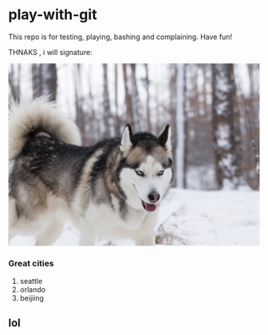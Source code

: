 # play-with-git
This repo is for testing, playing, bashing and complaining.  Have fun!

THNAKS , i will
signature:

![](gotdog.jpg)
### Great cities
1. seattle
2. orlando
3. beijiing
## lol
